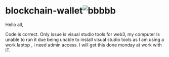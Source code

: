 # blockchain-wallet![bbbbb](https://user-images.githubusercontent.com/94656347/163686451-645a672c-f515-40a8-98c2-29fb60e774d8.JPG)


Hello all,

Code is correct. Only issue is visual studio tools for web3, my computer is unable to run it due being unable to install visual studio tools as I am using a work laptop , i need admin access. I will get this done monday at work with IT.
